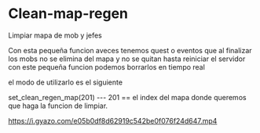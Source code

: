 # Clean-map-regen
Limpiar mapa de mob y jefes


Con esta pequeña funcion aveces tenemos quest o eventos que al finalizar los mobs no se elimina del mapa y no se quitan hasta reiniciar el servidor con este pequeña funcion podemos borrarlos en tiempo real

el modo de utilizarlo es el siguiente 

set_clean_regen_map(201) --- 201 == el index del mapa donde queremos que haga la funcion de limpiar.

https://i.gyazo.com/e05b0df8d62919c542be0f076f24d647.mp4
